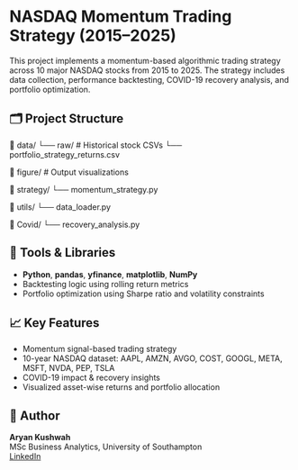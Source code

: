 # NASDAQ Momentum Trading Strategy (2015–2025)

This project implements a momentum-based algorithmic trading strategy across 10 major NASDAQ stocks from 2015 to 2025. The strategy includes data collection, performance backtesting, COVID-19 recovery analysis, and portfolio optimization.

## 🗂 Project Structure
📁 data/
└── raw/ # Historical stock CSVs
└── portfolio_strategy_returns.csv

📁 figure/ # Output visualizations

📁 strategy/
└── momentum_strategy.py

📁 utils/
└── data_loader.py

📁 Covid/
└── recovery_analysis.py


## 🔧 Tools & Libraries
- **Python**, **pandas**, **yfinance**, **matplotlib**, **NumPy**
- Backtesting logic using rolling return metrics
- Portfolio optimization using Sharpe ratio and volatility constraints

## 📈 Key Features
- Momentum signal-based trading strategy
- 10-year NASDAQ dataset: AAPL, AMZN, AVGO, COST, GOOGL, META, MSFT, NVDA, PEP, TSLA
- COVID-19 impact & recovery insights
- Visualized asset-wise returns and portfolio allocation

## 🚀 Author
**Aryan Kushwah**  
MSc Business Analytics, University of Southampton  
[LinkedIn](https://www.linkedin.com/in/aryan-kushwah)


